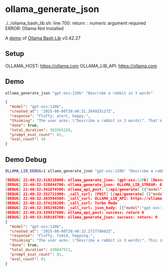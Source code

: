 # ollama_generate_json
./../ollama_bash_lib.sh: line 700: return: : numeric argument required
ERROR: Ollama Not Installed

A [demo](../README.md#demos) of [Ollama Bash Lib](https://github.com/attogram/ollama-bash-lib) v0.42.27

## Setup

OLLAMA_HOST: https://ollama.com
OLLAMA_LIB_API: https://ollama.com


## Demo

```bash
ollama_generate_json "gpt-oss:120b" "Describe a rabbit in 3 words"
```
```json
{
  "model": "gpt-oss:120b",
  "created_at": "2025-08-08T20:40:31.264925117Z",
  "response": "Fluffy, alert, hoppy.",
  "thinking": "The user asks: \"Describe a rabbit in 3 words\". That's straightforward. No policy violation. Provide three adjectives describing a rabbit. Should be fine.",
  "done": true,
  "total_duration": 363565228,
  "prompt_eval_count": 81,
  "eval_count": 49
}

```

## Demo Debug

```bash
OLLAMA_LIB_DEBUG=1 ollama_generate_json "gpt-oss:120b" "Describe a rabbit in 3 words"
```
```json
[DEBUG] 22:40:32:310218000: ollama_generate_json: [gpt-oss:120b] [Describe a rabbit in 3 words]
[DEBUG] 22:40:32:320844700: ollama_generate_json: OLLAMA_LIB_STREAM: 0
[DEBUG] 22:40:32:341874500: ollama_api_post: [/api/generate] [{"model":"gpt-oss:120b","prompt":"Describe a rabbit in 3 words","stream":false}]
[DEBUG] 22:40:32:352711900: _call_curl: [POST] [/api/generate] [{"model":"gpt-oss:120b","prompt":"Describe a rabbit in 3 words","stream":false}]
[DEBUG] 22:40:32:363994500: _call_curl: OLLAMA_LIB_API: https://ollama.com
[DEBUG] 22:40:32:374158200: _call_curl: Turbo Mode
[DEBUG] 22:40:32:385298200: _call_curl: json_body: [{"model":"gpt-oss:120b","prompt":"Describe a rabbit in 3 words","stream":false}]
[DEBUG] 22:40:33:339837600: ollama_api_post: success: return 0
[DEBUG] 22:40:33:350185700: ollama_generate_json: success: return: 0
{
  "model": "gpt-oss:120b",
  "created_at": "2025-08-08T20:40:32.273778662Z",
  "response": "Fluffy, timid, hopping.",
  "thinking": "The user asks: \"Describe a rabbit in 3 words\". This is straightforward. Provide three words that describe a rabbit, e.g., \"fluffy, timid, hopping\". No policy violation. Return three words.",
  "done": true,
  "total_duration": 430847511,
  "prompt_eval_count": 81,
  "eval_count": 61
}

```
